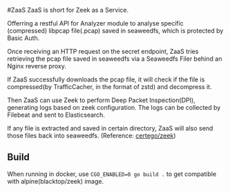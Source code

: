 #ZaaS
ZaaS is short for Zeek as a Service.

Offerring a restful API for Analyzer module to analyse specific (compressed) libpcap file(.pcap) saved in seaweedfs, which is protected by Basic Auth.

Once receiving an HTTP request on the secret endpoint, ZaaS tries retrieving the pcap file saved in seaweedfs via a Seaweedfs Filer behind an Nginx reverse proxy.

If ZaaS successfully downloads the pcap file, it will check if the file is compressed(by TrafficCacher, in the format of zstd) and decompress it.

Then ZaaS can use Zeek to perform Deep Packet Inspection(DPI), generating logs based on zeek configuration. The logs can be collected by Filebeat and sent to Elasticsearch.

If any file is extracted and saved in certain directory, ZaaS will also send those files back into seaweedfs. (Reference: [certego/zeek](github.com/certego/docker-zeek/))

## Build
When running in docker, use `CGO_ENABLED=0 go build .` to get compatible with alpine(blacktop/zeek) image.